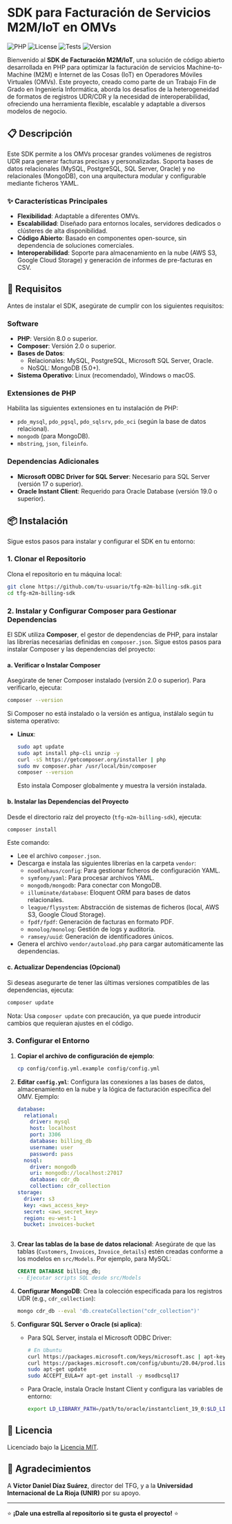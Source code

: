 # SDK para Facturación de Servicios M2M/IoT en OMVs

![PHP](https://img.shields.io/badge/PHP-8.0+-blueviolet) ![License](https://img.shields.io/badge/License-MIT-green) ![Tests](https://img.shields.io/badge/Tests-Passing-brightgreen) ![Version](https://img.shields.io/badge/Version-1.0-blue)

Bienvenido al **SDK de Facturación M2M/IoT**, una solución de código abierto desarrollada en PHP para optimizar la facturación de servicios Machine-to-Machine (M2M) e Internet de las Cosas (IoT) en Operadores Móviles Virtuales (OMVs). Este proyecto, creado como parte de un Trabajo Fin de Grado en Ingeniería Informática, aborda los desafíos de la heterogeneidad de formatos de registros UDR/CDR y la necesidad de interoperabilidad, ofreciendo una herramienta flexible, escalable y adaptable a diversos modelos de negocio.

## 📋 Descripción

Este SDK permite a los OMVs procesar grandes volúmenes de registros UDR para generar facturas precisas y personalizadas. Soporta bases de datos relacionales (MySQL, PostgreSQL, SQL Server, Oracle) y no relacionales (MongoDB), con una arquitectura modular y configurable mediante ficheros YAML.

### ✨ Características Principales
- **Flexibilidad**: Adaptable a diferentes OMVs.
- **Escalabilidad**: Diseñado para entornos locales, servidores dedicados o clústeres de alta disponibilidad.
- **Código Abierto**: Basado en componentes open-source, sin dependencia de soluciones comerciales.
- **Interoperabilidad**: Soporte para almacenamiento en la nube (AWS S3, Google Cloud Storage) y generación de informes de pre-facturas en CSV.

## 🚀 Requisitos

Antes de instalar el SDK, asegúrate de cumplir con los siguientes requisitos:

### Software
- **PHP**: Versión 8.0 o superior.
- **Composer**: Versión 2.0 o superior.
- **Bases de Datos**:
  - Relacionales: MySQL, PostgreSQL, Microsoft SQL Server, Oracle.
  - NoSQL: MongoDB (5.0+).
- **Sistema Operativo**: Linux (recomendado), Windows o macOS.


### Extensiones de PHP
Habilita las siguientes extensiones en tu instalación de PHP:
- `pdo_mysql`, `pdo_pgsql`, `pdo_sqlsrv`, `pdo_oci` (según la base de datos relacional).
- `mongodb` (para MongoDB).
- `mbstring`, `json`, `fileinfo`.

### Dependencias Adicionales
- **Microsoft ODBC Driver for SQL Server**: Necesario para SQL Server (versión 17 o superior).
- **Oracle Instant Client**: Requerido para Oracle Database (versión 19.0 o superior).

## 📦 Instalación

Sigue estos pasos para instalar y configurar el SDK en tu entorno:

### 1. Clonar el Repositorio
Clona el repositorio en tu máquina local:
```bash
git clone https://github.com/tu-usuario/tfg-m2m-billing-sdk.git
cd tfg-m2m-billing-sdk
```

### 2. Instalar y Configurar Composer para Gestionar Dependencias
El SDK utiliza **Composer**, el gestor de dependencias de PHP, para instalar las librerías necesarias definidas en `composer.json`. Sigue estos pasos para instalar Composer y las dependencias del proyecto:

#### a. Verificar o Instalar Composer
Asegúrate de tener Composer instalado (versión 2.0 o superior). Para verificarlo, ejecuta:
```bash
composer --version
```
Si Composer no está instalado o la versión es antigua, instálalo según tu sistema operativo:

- **Linux**:
  ```bash
  sudo apt update
  sudo apt install php-cli unzip -y
  curl -sS https://getcomposer.org/installer | php
  sudo mv composer.phar /usr/local/bin/composer
  composer --version
  ```
  Esto instala Composer globalmente y muestra la versión instalada.



#### b. Instalar las Dependencias del Proyecto
Desde el directorio raíz del proyecto (`tfg-m2m-billing-sdk`), ejecuta:
```bash
composer install
```
Este comando:
- Lee el archivo `composer.json`.
- Descarga e instala las siguientes librerías en la carpeta `vendor`:
  - `noodlehaus/config`: Para gestionar ficheros de configuración YAML.
  - `symfony/yaml`: Para procesar archivos YAML.
  - `mongodb/mongodb`: Para conectar con MongoDB.
  - `illuminate/database`: Eloquent ORM para bases de datos relacionales.
  - `league/flysystem`: Abstracción de sistemas de ficheros (local, AWS S3, Google Cloud Storage).
  - `fpdf/fpdf`: Generación de facturas en formato PDF.
  - `monolog/monolog`: Gestión de logs y auditoría.
  - `ramsey/uuid`: Generación de identificadores únicos.
- Genera el archivo `vendor/autoload.php` para cargar automáticamente las dependencias.

#### c. Actualizar Dependencias (Opcional)
Si deseas asegurarte de tener las últimas versiones compatibles de las dependencias, ejecuta:
```bash
composer update
```
Nota: Usa `composer update` con precaución, ya que puede introducir cambios que requieran ajustes en el código.



### 3. Configurar el Entorno
1. **Copiar el archivo de configuración de ejemplo**:
   ```bash
   cp config/config.yml.example config/config.yml
   ```
2. **Editar `config.yml`**:
   Configura las conexiones a las bases de datos, almacenamiento en la nube y la lógica de facturación específica del OMV. Ejemplo:
   ```yaml
   database:
     relational:
       driver: mysql
       host: localhost
       port: 3306
       database: billing_db
       username: user
       password: pass
     nosql:
       driver: mongodb
       uri: mongodb://localhost:27017
       database: cdr_db
       collection: cdr_collection
   storage:
     driver: s3
     key: <aws_access_key>
     secret: <aws_secret_key>
     region: eu-west-1
     bucket: invoices-bucket
  
   ```

3. **Crear las tablas de la base de datos relacional**:
   Asegúrate de que las tablas (`Customers`, `Invoices`, `Invoice_details`) estén creadas conforme a los modelos en `src/Models`. Por ejemplo, para MySQL:
   ```sql
   CREATE DATABASE billing_db;
   -- Ejecutar scripts SQL desde src/Models
   ```

4. **Configurar MongoDB**:
   Crea la colección especificada para los registros UDR (e.g., `cdr_collection`):
   ```bash
   mongo cdr_db --eval 'db.createCollection("cdr_collection")'
   ```

5. **Configurar SQL Server o Oracle (si aplica)**:
   - Para SQL Server, instala el Microsoft ODBC Driver:
     ```bash
     # En Ubuntu
     curl https://packages.microsoft.com/keys/microsoft.asc | apt-key add -
     curl https://packages.microsoft.com/config/ubuntu/20.04/prod.list > /etc/apt/sources.list.d/mssql-release.list
     sudo apt-get update
     sudo ACCEPT_EULA=Y apt-get install -y msodbcsql17
     ```
   - Para Oracle, instala Oracle Instant Client y configura las variables de entorno:
     ```bash
     export LD_LIBRARY_PATH=/path/to/oracle/instantclient_19_0:$LD_LIBRARY_PATH
     ```




## 📜 Licencia

Licenciado bajo la [Licencia MIT](LICENSE).

## 🙌 Agradecimientos

A **Víctor Daniel Díaz Suárez**, director del TFG, y a la **Universidad Internacional de La Rioja (UNIR)** por su apoyo.

---

⭐ **¡Dale una estrella al repositorio si te gusta el proyecto!** ⭐
